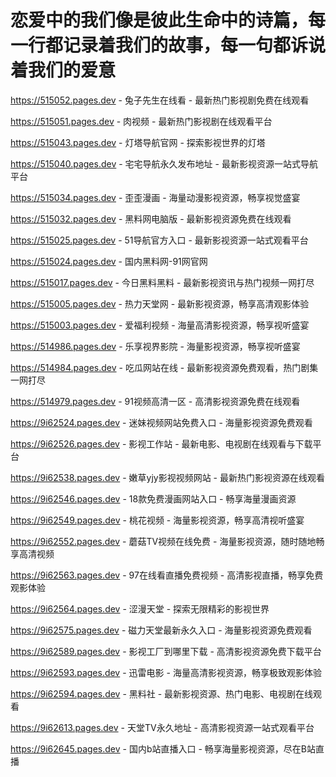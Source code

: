 # 恋爱中的我们像是彼此生命中的诗篇，每一行都记录着我们的故事，每一句都诉说着我们的爱意

https://515052.pages.dev - 兔子先生在线看 - 最新热门影视剧免费在线观看

https://515051.pages.dev - 肉视频 - 最新热门影视剧在线观看平台

https://515043.pages.dev - 灯塔导航官网 - 探索影视世界的灯塔

https://515040.pages.dev - 宅宅导航永久发布地址 - 最新影视资源一站式导航平台

https://515034.pages.dev - 歪歪漫画 - 海量动漫影视资源，畅享视觉盛宴

https://515032.pages.dev - 黑料网电脑版 - 最新影视资源免费在线观看

https://515025.pages.dev - 51导航官方入口 - 最新影视资源一站式观看平台

https://515024.pages.dev - 国内黑料网-91网官网

https://515017.pages.dev - 今日黑料黑料 - 最新影视资讯与热门视频一网打尽

https://515005.pages.dev - 热力天堂网 - 最新影视资源，畅享高清观影体验

https://515003.pages.dev - 爱福利视频 - 海量高清影视资源，畅享视听盛宴

https://514986.pages.dev - 乐享视界影院 - 海量影视资源，畅享视听盛宴

https://514984.pages.dev - 吃瓜网站在线 - 最新影视资源免费观看，热门剧集一网打尽

https://514979.pages.dev - 91视频高清一区 - 高清影视资源免费在线观看

https://9i62524.pages.dev - 迷妹视频网站免费入口 - 海量影视资源免费观看

https://9i62526.pages.dev - 影视工作站 - 最新电影、电视剧在线观看与下载平台

https://9i62538.pages.dev - 嫩草yjy影视视频网站 - 最新热门影视资源在线观看

https://9i62546.pages.dev - 18款免费漫画网站入口 - 畅享海量漫画资源

https://9i62549.pages.dev - 桃花视频 - 海量影视资源，畅享高清视听盛宴

https://9i62552.pages.dev - 蘑菇TV视频在线免费 - 海量影视资源，随时随地畅享高清视频

https://9i62563.pages.dev - 97在线看直播免费视频 - 高清影视直播，畅享免费观影体验

https://9i62564.pages.dev - 涩漫天堂 - 探索无限精彩的影视世界

https://9i62575.pages.dev - 磁力天堂最新永久入口 - 海量影视资源免费观看

https://9i62589.pages.dev - 影视工厂到哪里下载 - 高清影视资源免费下载平台

https://9i62593.pages.dev - 迅雷电影 - 海量高清影视资源，畅享极致观影体验

https://9i62594.pages.dev - 黑料社 - 最新影视资源、热门电影、电视剧在线观看

https://9i62613.pages.dev - 天堂TV永久地址 - 高清影视资源一站式观看平台

https://9i62645.pages.dev - 国内b站直播入口 - 畅享海量影视资源，尽在B站直播
